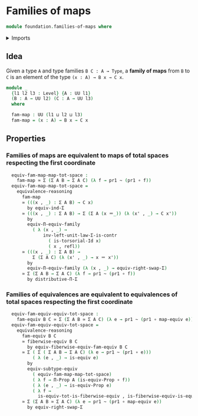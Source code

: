 # Families of maps

```agda
module foundation.families-of-maps where
```

<details><summary>Imports</summary>

```agda
open import foundation.dependent-pair-types
open import foundation.equivalences
open import foundation.type-arithmetic-dependent-pair-types
open import foundation.universal-property-dependent-pair-types
open import foundation.universe-levels

open import foundation-core.contractible-types
open import foundation-core.families-of-equivalences
open import foundation-core.function-types
open import foundation-core.functoriality-dependent-function-types
open import foundation-core.functoriality-dependent-pair-types
open import foundation-core.homotopies
open import foundation-core.identity-types
open import foundation-core.propositions
open import foundation-core.subtypes
open import foundation-core.torsorial-type-families
open import foundation-core.type-theoretic-principle-of-choice
```

</details>

## Idea

Given a type `A` and type families `B C : A → Type`, a **family of maps** from
`B` to `C` is an element of the type `(x : A) → B x → C x`.

```agda
module _
  {l1 l2 l3 : Level} {A : UU l1}
  (B : A → UU l2) (C : A → UU l3)
  where

  fam-map : UU (l1 ⊔ l2 ⊔ l3)
  fam-map = (x : A) → B x → C x
```

## Properties

### Families of maps are equivalent to maps of total spaces respecting the first coordinate

```agda
  equiv-fam-map-map-tot-space :
    fam-map ≃ Σ (Σ A B → Σ A C) (λ f → pr1 ~ (pr1 ∘ f))
  equiv-fam-map-map-tot-space =
    equivalence-reasoning
      fam-map
      ≃ (((x , _) : Σ A B) → C x)
        by equiv-ind-Σ
      ≃ (((x , _) : Σ A B) → Σ (Σ A (x ＝_)) (λ (x' , _) → C x'))
        by
        equiv-Π-equiv-family
          ( λ (x , _) →
              inv-left-unit-law-Σ-is-contr
                ( is-torsorial-Id x)
                ( x , refl))
      ≃ (((x , _) : Σ A B) →
          Σ (Σ A C) (λ (x' , _) → x ＝ x'))
        by
        equiv-Π-equiv-family (λ (x , _) → equiv-right-swap-Σ)
      ≃ Σ (Σ A B → Σ A C) (λ f → pr1 ~ (pr1 ∘ f))
        by distributive-Π-Σ
```

### Families of equivalences are equivalent to equivalences of total spaces respecting the first coordinate

```agda
  equiv-fam-equiv-equiv-tot-space :
    fam-equiv B C ≃ Σ (Σ A B ≃ Σ A C) (λ e → pr1 ~ (pr1 ∘ map-equiv e))
  equiv-fam-equiv-equiv-tot-space =
    equivalence-reasoning
      fam-equiv B C
      ≃ fiberwise-equiv B C
        by equiv-fiberwise-equiv-fam-equiv B C
      ≃ Σ ( Σ ( Σ A B → Σ A C) (λ e → pr1 ~ (pr1 ∘ e)))
          ( λ (e , _) → is-equiv e)
        by
        equiv-subtype-equiv
          ( equiv-fam-map-map-tot-space)
          ( λ f → Π-Prop A (is-equiv-Prop ∘ f))
          ( λ (e , _) → is-equiv-Prop e)
          ( λ f →
            is-equiv-tot-is-fiberwise-equiv , is-fiberwise-equiv-is-equiv-tot)
      ≃ Σ (Σ A B ≃ Σ A C) (λ e → pr1 ~ (pr1 ∘ map-equiv e))
        by equiv-right-swap-Σ
```

